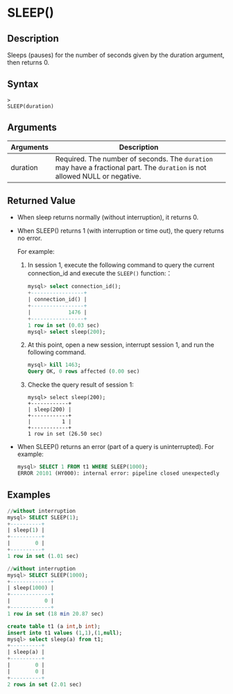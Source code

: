 # **SLEEP()**

## **Description**

Sleeps (pauses) for the number of seconds given by the duration argument, then returns 0.  

## **Syntax**

```
>
SLEEP(duration)
```

## **Arguments**

|  Arguments   | Description  |
|  ----  | ----  |
| duration | Required. The number of seconds. The `duration` may have a fractional part. The `duration` is not allowed NULL or negative.|

## **Returned Value**

- When sleep returns normally (without interruption), it returns 0.

- When SLEEP() returns 1 (with interruption or time out), the query returns no error.

   For example:

   1. In session 1, execute the following command to query the current connection_id and execute the `SLEEP()` function:：

       ```sql
       mysql> select connection_id();
       +-----------------+
       | connection_id() |
       +-----------------+
       |            1476 |
       +-----------------+
       1 row in set (0.03 sec)
       mysql> select sleep(200);
       ```
   2. At this point, open a new session, interrupt session 1, and run the following command.

       ```sql
       mysql> kill 1463;
       Query OK, 0 rows affected (0.00 sec)
       ```

    3. Checke the query result of session 1:

        ```
        mysql> select sleep(200);
        +------------+
        | sleep(200) |
        +------------+
        |          1 |
        +------------+
        1 row in set (26.50 sec)
        ```

- When SLEEP() returns an error (part of a query is uninterrupted). For example:

   ```sql
   mysql> SELECT 1 FROM t1 WHERE SLEEP(1000);
   ERROR 20101 (HY000): internal error: pipeline closed unexpectedly
   ```

## **Examples**

```sql
//without interruption
mysql> SELECT SLEEP(1);
+----------+
| sleep(1) |
+----------+
|        0 |
+----------+
1 row in set (1.01 sec)

//without interruption
mysql> SELECT SLEEP(1000);
+-------------+
| sleep(1000) |
+-------------+
|           0 |
+-------------+
1 row in set (18 min 20.87 sec)

create table t1 (a int,b int);
insert into t1 values (1,1),(1,null);
mysql> select sleep(a) from t1;
+----------+
| sleep(a) |
+----------+
|        0 |
|        0 |
+----------+
2 rows in set (2.01 sec)
```
